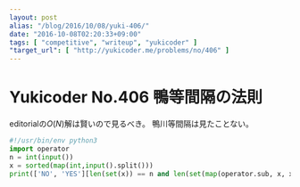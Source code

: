```yaml
---
layout: post
alias: "/blog/2016/10/08/yuki-406/"
date: "2016-10-08T02:20:33+09:00"
tags: [ "competitive", "writeup", "yukicoder" ]
"target_url": [ "http://yukicoder.me/problems/no/406" ]
---
```


# Yukicoder No.406 鴨等間隔の法則

editorialの$O(N)$解は賢いので見るべき。
鴨川等間隔は見たことない。

``` python
#!/usr/bin/env python3
import operator
n = int(input())
x = sorted(map(int,input().split()))
print(['NO', 'YES'][len(set(x)) == n and len(set(map(operator.sub, x, x[1:]))) == 1])
```
